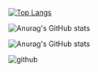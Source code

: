[![Top Langs](https://github-readme-stats.vercel.app/api/top-langs/?username=TAEYOUNGY00N)](https://github.com/anuraghazra/github-readme-stats)





![Anurag's GitHub stats](https://github-readme-stats.vercel.app/api?username=TAEYOUNGY00N&show_icons=true)



![Anurag's GitHub stats](https://github-readme-stats.vercel.app/api?username=TAEYOUNGY00N&show_icons=true&theme=radical)



![github](https://user-images.githubusercontent.com/100738656/160883857-238bc90a-7156-477b-8298-34869009ed5b.svg)
